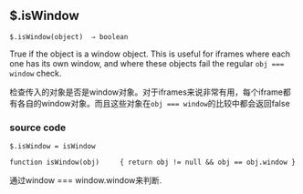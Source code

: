 ## $.isWindow

```
$.isWindow(object)  ⇒ boolean
```

True if the object is a window object. This is useful for iframes where each one has its own window, and where these objects fail the regular `obj === window` check.

检查传入的对象是否是window对象。对于iframes来说非常有用，每个iframe都有各自的window对象。而且这些对象在`obj === window`的比较中都会返回false



### source code

```
$.isWindow = isWindow

function isWindow(obj)     { return obj != null && obj == obj.window }
```

通过window === window.window来判断.